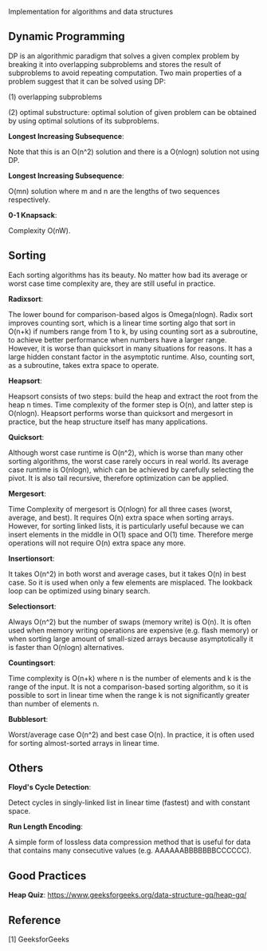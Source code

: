 Implementation for algorithms and data structures


## Dynamic Programming

DP is an algorithmic paradigm that solves a given complex problem by breaking it into overlapping subproblems and stores the result of subproblems to avoid repeating computation. Two main properties of a problem suggest that it can be solved using DP:

(1) overlapping subproblems

(2) optimal substructure: optimal solution of given problem can be obtained by using optimal solutions of its subproblems.

**Longest Increasing Subsequence**:

Note that this is an O(n^2) solution and there is a O(nlogn) solution not using DP.

**Longest Increasing Subsequence**:

O(mn) solution where m and n are the lengths of two sequences respectively.

**0-1 Knapsack**:

Complexity O(nW).


## Sorting

Each sorting algorithms has its beauty. No matter how bad its average or worst case time complexity are, they are still useful in practice.

**Radixsort**:

The lower bound for comparison-based algos is Omega(nlogn). Radix sort improves counting sort, which is a linear time sorting algo that sort in O(n+k) if numbers range from 1 to k, by using counting sort as a subroutine, to achieve better performance when numbers have a larger range. However, it is worse than quicksort in many situations for reasons. It has a large hidden constant factor in the asymptotic runtime. Also, counting sort, as a subroutine, takes extra space to operate.

**Heapsort**:

Heapsort consists of two steps: build the heap and extract the root from the heap n times. Time complexity of the former step is O(n), and latter step is O(nlogn). Heapsort performs worse than quicksort and mergesort in practice, but the heap structure itself has many applications.

**Quicksort**:

Although worst case runtime is O(n^2), which is worse than many other sorting algorithms, the worst case rarely occurs in real world. Its average case runtime is O(nlogn), which can be achieved by carefully selecting the pivot. It is also tail recursive, therefore optimization can be applied.

**Mergesort**:

Time Complexity of mergesort is O(nlogn) for all three cases (worst, average, and best). It requires O(n) extra space when sorting arrays. However, for sorting linked lists, it is particularly useful because we can insert elements in the middle in O(1) space and O(1) time. Therefore merge operations will not require O(n) extra space any more.

**Insertionsort**:

It takes O(n^2) in both worst and average cases, but it takes O(n) in best case. So it is used when only a few elements are misplaced. The lookback loop can be optimized using binary search.

**Selectionsort**:

Always O(n^2) but the number of swaps (memory write) is O(n). It is often used when memory writing operations are expensive (e.g. flash memory) or when sorting large amount of small-sized arrays because asymptotically it is faster than O(nlogn) alternatives.

**Countingsort**:

Time complexity is O(n+k) where n is the number of elements and k is the range of the input. It is not a comparison-based sorting algorithm, so it is possible to sort in linear time when the range k is not significantly greater than number of elements n.

**Bubblesort**:

Worst/average case O(n^2) and best case O(n). In practice, it is often used for sorting almost-sorted arrays in linear time.

## Others

**Floyd's Cycle Detection**:

Detect cycles in singly-linked list in linear time (fastest) and with constant space.

**Run Length Encoding**:

A simple form of lossless data compression method that is useful for data that contains many consecutive values (e.g. AAAAAABBBBBBBCCCCCC).

## Good Practices

**Heap Quiz**: https://www.geeksforgeeks.org/data-structure-gq/heap-gq/

## Reference

[1] GeeksforGeeks
